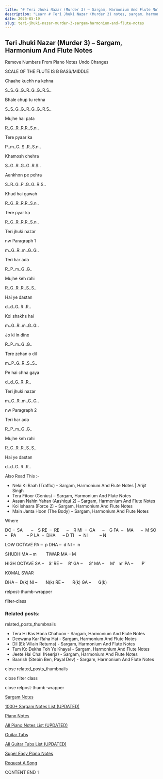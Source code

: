 ```yaml
---
title: "# Teri Jhuki Nazar (Murder 3) – Sargam, Harmonium And Flute Notes"
description: "Learn # Teri Jhuki Nazar (Murder 3) notes, sargam, harmonium notations and flute notes. Easy step-by-step tutorial for beginners."
date: 2025-05-19
slug: teri-jhuki-nazar-murder-3-sargam-harmonium-and-flute-notes
---
```


## Teri Jhuki Nazar (Murder 3) – Sargam, Harmonium And Flute Notes

Remove Numbers From Piano Notes
Undo Changes

SCALE OF THE FLUTE IS B BASS/MIDDLE

Chaahe kuchh na kehna

S..S..G..G..R..G..G..R.S..

Bhale chup tu rehna

S..S..G..G..R..G..G..R.S..

Mujhe hai pata

R..G..R..R.R..S.n..

Tere pyaar ka

P..m..G..S..R..S.n..

Khamosh chehra

S..G..R..G..G..R.S..

Aankhon pe pehra

S..R..G..P..G..G..R.S..

Khud hai gawah

R..G..R..R.R..S.n..

Tere pyar ka

R..G..R..R.R..S.n..

Teri jhuki nazar

nw Paragraph 1

m..G..R..m..G..G..

Teri har ada

R..P..m..G..G..

Mujhe keh rahi

R..G..R..R..S..S..

Hai ye dastan

d..d..G..R..R..

Koi shakhs hai

m..G..R..m..G..G..

Jo ki in dino

R..P..m..G..G..

Tere zehan o dil

m..P..G..R..S..S..

Pe hai chha gaya

d..d..G..R..R..

Teri jhuki nazar

m..G..R..m..G..G..

nw Paragraph 2

Teri har ada

R..P..m..G..G..

Mujhe keh rahi

R..G..R..R..S..S..

Hai ye dastan

d..d..G..R..R..

Also Read This :-

* Neki Ki Raah (Traffic) – Sargam, Harmonium And Flute Notes | Arijit Singh
* Tera Fitoor (Genius) – Sargam, Harmonium And Flute Notes
* Aasan Nahin Yahan (Aashiqui 2) – Sargam, Harmonium And Flute Notes
* Koi Ishaara (Force 2) – Sargam, Harmonium And Flute Notes
* Main Janta Hoon (The Body) – Sargam, Harmonium And Flute Notes

Where

DO –  SA       –    S
RE  –  RE      –    R
MI  –  GA      –    G
FA  –   MA      –  M
SO  –   PA         – P
LA  –  DHA      – D
TI    –  NI          – N

LOW OCTAVE
PA –  p
DHA –  d
NI –  n

SHUDH MA – m        TIWAR MA – M

HIGH OCTAVE
SA –    S’
RE –     R’
GA –     G’
MA –     M’   m’
PA –       P’

KOMAL SWAR

DHA –  D(k)
NI –       N(k)
RE –       R(k)
GA –      G(k)

relpost-thumb-wrapper

filter-class

### Related posts:

related_posts_thumbnails

* Tera Hi Bas Hona Chahoon - Sargam, Harmonium And Flute Notes
* Deewana Kar Raha Hai - Sargam, Harmonium And Flute Notes
* Dil (Ek Villain Returns) - Sargam, Harmonium And Flute Notes
* Tum Ko Dekha Toh Ye Khayal - Sargam, Harmonium And Flute Notes
* Jeete Hai Chal (Neerja) - Sargam, Harmonium And Flute Notes
* Baarish (Stebin Ben, Payal Dev) - Sargam, Harmonium And Flute Notes

close related_posts_thumbnails

close filter class

close relpost-thumb-wrapper

[Sargam Notes](https://www.notationsworld.com/sargam-notes.html)

[1000+ Sargam Notes List (UPDATED)](https://www.notationsworld.com/all-songs-list-sargam-notes.html)

[Piano Notes](https://www.notationsworld.com/piano-notes.html)

[All Piano Notes List (UPDATED)](https://www.notationsworld.com/all-songs-list-piano-notes.html)

[Guitar Tabs](https://www.notationsworld.com/guitar-tabs.html)

[All Guitar Tabs List (UPDATED)](https://www.notationsworld.com/all-songs-list-guitar-tabs.html)

[Super Easy Piano Notes](https://studywall.in/)

[Request A Song](https://www.notationsworld.com/request-a-song.html)

CONTENT END 1

